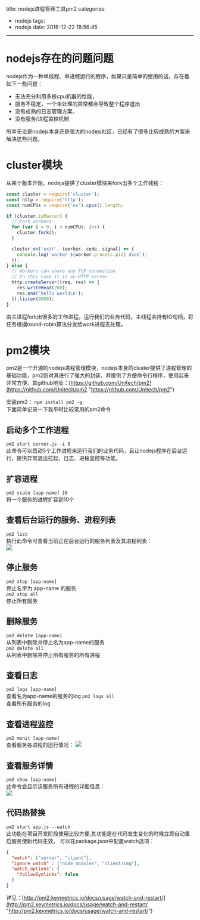 title: nodejs进程管理工具pm2
categories:
  - nodejs
tags:
  - nodejs
date: 2016-12-22 18:56:45
---
# nodejs存在的问题问题
nodejs作为一种单线程、单进程运行的程序，如果只是简单的使用的话，存在着如下一些问题：
- 无法充分利用多核cpu机器的性能，
- 服务不稳定，一个未处理的异常都会导致整个程序退出
- 没有成熟的日志管理方案、
- 没有服务/进程监控机制

所幸无论是nodejs本身还是强大的nodejs社区，已经有了很多比较成熟的方案来解决这些问题。

# cluster模块
从某个版本开始，nodejs提供了cluster模块来fork出多个工作线程：
```javascript
const cluster = require('cluster');
const http = require('http');
const numCPUs = require('os').cpus().length;

if (cluster.isMaster) {
  // Fork workers.
  for (var i = 0; i < numCPUs; i++) {
    cluster.fork();
  }

  cluster.on('exit', (worker, code, signal) => {
    console.log(`worker ${worker.process.pid} died`);
  });
} else {
  // Workers can share any TCP connection
  // In this case it is an HTTP server
  http.createServer((req, res) => {
    res.writeHead(200);
    res.end('hello world\n');
  }).listen(8000);
}
```
由主进程fork出很多的工作进程，运行我们的业务代码，主线程会持有IO句柄，将任务根据round-robin算法分发给work进程去处理。

# pm2模块
pm2是一个开源的nodejs进程管理模块，nodejs本身的cluster提供了进程管理的基础功能，pm2则对其进行了强大的封装，并提供了方便命令行程序，使用起来非常方便。其github地址：[https://github.com/Unitech/pm2](https://github.com/Unitech/pm2 "https://github.com/Unitech/pm2")

安装pm2： `npm install pm2 -g`    
下面简单记录一下我平时比较常用的pm2命令

## 启动多个工作进程
`pm2 start server.js -i 5`    
此命令可以启动5个工作进程来运行我们的业务代码，且让nodejs程序在后台运行，提供异常退出拉起、日志、进程监控等功能。

## 扩容进程
`pm2 scale [app-name] 10 `    
将一个服务的进程扩容到10个

## 查看后台运行的服务、进程列表    
`pm2 list`    
执行此命令可查看当前正在后台运行的服务列表及其进程列表：    
![](http://zoucz.com/blogimgs/2016-12-22/1482403299552.png)

## 停止服务
`pm2 stop [app-name]`    
停止名字为 app-name 的服务    
`pm2 stop all`    
停止所有服务

## 删除服务
`pm2 delete [app-name]`    
从列表中删除并停止名为app-name的服务    
`pm2 delete all`    
从列表中删除并停止所有服务的所有进程

## 查看日志
`pm2 logs [app-name]`    
查看名为app-name的服务的log
`pm2 logs all`    
查看所有服务的log

## 查看进程监控
`pm2 monit [app-name]`    
查看服务各进程的运行情况：
![](http://zoucz.com/blogimgs/2016-12-22/1482403558500.png)    

## 查看服务详情
`pm2 show [app-name] `    
此命令会显示该服务所有进程的详细信息：    
![](http://zoucz.com/blogimgs/2016-12-22/1482403654426.png)

## 代码热替换    
`pm2 start app.js --watch `    
此功能在项目开发阶段使用比较方便,其功能是在代码发生变化的时候立即自动重启服务使新代码生效。
可以在package.json中配置watch选项：
```json
{
  "watch": ["server", "client"],
  "ignore_watch" : ["node_modules", "client/img"],
  "watch_options": {
    "followSymlinks": false
  }
}
```
详见：[http://pm2.keymetrics.io/docs/usage/watch-and-restart/](http://pm2.keymetrics.io/docs/usage/watch-and-restart/ "http://pm2.keymetrics.io/docs/usage/watch-and-restart/")
